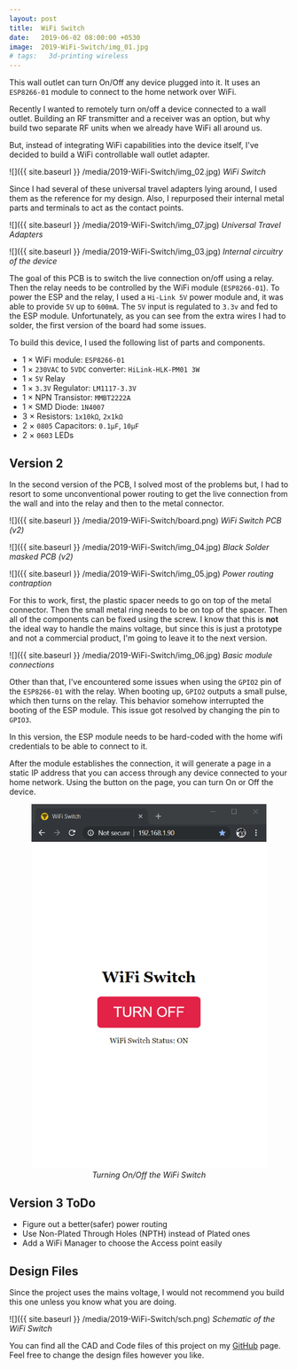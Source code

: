 ```yaml
---
layout: post
title:  WiFi Switch
date:   2019-06-02 08:00:00 +0530
image:  2019-WiFi-Switch/img_01.jpg
# tags:   3d-printing wireless
---
```

This wall outlet can turn On/Off any device plugged into it. It uses an `ESP8266-01` module to connect to the home network over WiFi.

Recently I wanted to remotely turn on/off a device connected to a wall outlet. Building an RF transmitter and a receiver was an option, but why build two separate RF units when we already have WiFi all around us.

But, instead of integrating WiFi capabilities into the device itself, I've decided to build a WiFi controllable wall outlet adapter.

![]({{ site.baseurl }} /media/2019-WiFi-Switch/img_02.jpg)
*WiFi Switch*

Since I had several of these universal travel adapters lying around, I used them as the reference for my design. Also, I repurposed their internal metal parts and terminals to act as the contact points. 

![]({{ site.baseurl }} /media/2019-WiFi-Switch/img_07.jpg)
*Universal Travel Adapters*

![]({{ site.baseurl }} /media/2019-WiFi-Switch/img_03.jpg)
*Internal circuitry of the device*

The goal of this PCB is to switch the live connection on/off using a relay. Then the relay needs to be controlled by the WiFi module (`ESP8266-01`). To power the ESP and the relay, I used a `Hi-Link 5V` power module and, it was able to provide `5V` up to `600mA`. The `5V` input is regulated to `3.3v` and fed to the ESP module. Unfortunately, as you can see from the extra wires I had to solder, the first version of the board had some issues.

To build this device, I used the following list of parts and components.

- 1 × WiFi module: `ESP8266-01` 
- 1 × `230VAC` to `5VDC` converter: `HiLink-HLK-PM01 3W`
- 1 × `5V` Relay
- 1 × `3.3V` Regulator: `LM1117-3.3V`
- 1 × NPN Transistor: `MMBT2222A`
- 1 × SMD Diode: `1N4007`
- 3 × Resistors: `1x10kΩ`, `2x1kΩ`
- 2 × `0805` Capacitors: `0.1μF`, `10μF`
- 2 × `0603` LEDs

## Version 2

In the second version of the PCB, I solved most of the problems but, I had to resort to some unconventional power routing to get the live connection from the wall and into the relay and then to the metal connector.

![]({{ site.baseurl }} /media/2019-WiFi-Switch/board.png)
*WiFi Switch PCB (v2)*

![]({{ site.baseurl }} /media/2019-WiFi-Switch/img_04.jpg)
*Black Solder masked PCB (v2)*

![]({{ site.baseurl }} /media/2019-WiFi-Switch/img_05.jpg)
*Power routing contraption*

For this to work, first, the plastic spacer needs to go on top of the metal connector. Then the small metal ring needs to be on top of the spacer. Then all of the components can be fixed using the screw. I know that this is **not** the ideal way to handle the mains voltage, but since this is just a prototype and not a commercial product, I'm going to leave it to the next version.

![]({{ site.baseurl }} /media/2019-WiFi-Switch/img_06.jpg)
*Basic module connections*

Other than that, I've encountered some issues when using the `GPIO2` pin of the `ESP8266-01` with the relay. When booting up, `GPIO2` outputs a small pulse, which then turns on the relay. This behavior somehow interrupted the booting of the ESP module. This issue got resolved by changing the pin to `GPIO3`.

In this version, the ESP module needs to be hard-coded with the home wifi credentials to be able to connect to it. 

After the module establishes the connection, it will generate a page in a static IP address that you can access through any device connected to your home network. Using the button on the page, you can turn On or Off the device.

<figure>
<center><img src="/media/2019-WiFi-Switch/UI.gif">
<figcaption><i>Turning On/Off the WiFi Switch</i></figcaption>
</center>
</figure>

## Version 3 ToDo

- Figure out a better(safer) power routing
- Use Non-Plated Through Holes (NPTH) instead of Plated ones
- Add a WiFi Manager to choose the Access point easily

## Design Files

Since the project uses the mains voltage, I would not recommend you build this one unless you know what you are doing.

![]({{ site.baseurl }} /media/2019-WiFi-Switch/sch.png)
*Schematic of the WiFi Switch*

You can find all the CAD and Code files of this project on my [GitHub](https://github.com/LKbrilliant/WiFi-Switch) page. Feel free to change the design files however you like.